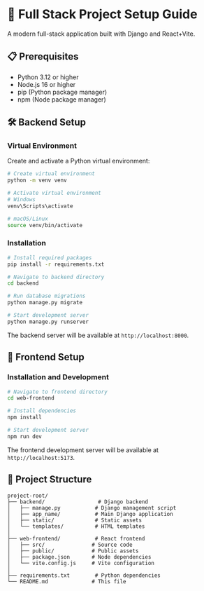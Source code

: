 # 🚀 Full Stack Project Setup Guide

A modern full-stack application built with Django and React+Vite.

## 📋 Prerequisites

- Python 3.12 or higher
- Node.js 16 or higher
- pip (Python package manager)
- npm (Node package manager)

## 🛠️ Backend Setup

### Virtual Environment

Create and activate a Python virtual environment:

```bash
# Create virtual environment
python -m venv venv

# Activate virtual environment
# Windows
venv\Scripts\activate

# macOS/Linux
source venv/bin/activate
```

### Installation

```bash
# Install required packages
pip install -r requirements.txt

# Navigate to backend directory
cd backend

# Run database migrations
python manage.py migrate

# Start development server
python manage.py runserver
```

The backend server will be available at `http://localhost:8000`.

## 🎨 Frontend Setup

### Installation and Development

```bash
# Navigate to frontend directory
cd web-frontend

# Install dependencies
npm install

# Start development server
npm run dev
```

The frontend development server will be available at `http://localhost:5173`.

## 📂 Project Structure

```
project-root/
├── backend/                 # Django backend
│   ├── manage.py           # Django management script
│   ├── app_name/           # Main Django application
│   ├── static/             # Static assets
│   └── templates/          # HTML templates
│
├── web-frontend/           # React frontend
│   ├── src/               # Source code
│   ├── public/            # Public assets
│   ├── package.json       # Node dependencies
│   └── vite.config.js     # Vite configuration
│
├── requirements.txt        # Python dependencies
└── README.md              # This file
```
